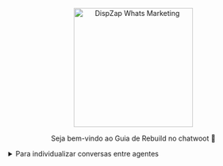   <p align="center">
  <img src="https://cwmkt.com.br/wp-content/uploads/2023/08/logo-github-cwmkt.svg" alt="DispZap Whats Marketing" width="240" />
  <p align="center">Seja bem-vindo ao Guia de Rebuild no chatwoot 🚀</p>
  </p>
 
  <details>
<summary>Para individualizar conversas entre agentes</summary>

```bash
mv /home/chatwoot/chatwoot/app/javascript/dashboard/components/ChatList.vue /home/chatwoot/chatwoot/app/javascript/dashboard/components/ChatList.vue.old
```

```bash
cd /home/chatwoot/chatwoot/app/javascript/dashboard/components
```

```bash
wget "https://raw.githubusercontent.com/cwmkt/quepasa/main/ChatList.vue"
```

Após alterações acima, rebuildar seu Chatwoot

```bash
sudo -i -u chatwoot
cd chatwoot
```

```bash
rake assets:precompile RAILS_ENV=production
```

```bash
exit
```

```bash
systemctl daemon-reload && systemctl restart chatwoot.target
```

</details>
